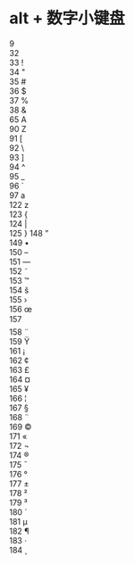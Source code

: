 #  alt + 数字小键盘
9 	  
32    
33 !  
34 "  
35 #  
36 $  
37 %  
38 &  
65 A  
90 Z  
91 [  
92 \  
93 ]  
94 ^  
95 _  
96 `  
97 a  
122 z  
123 {  
124 |  
125 }
148 ”  
149 •  
150 –  
151 —  
152 ˜  
153 ™  
154 š  
155 ›  
156 œ  
157   
158 ¨      
159 Ÿ  
161 ¡   
162 ¢  
163 £  
164 ¤  
165 ¥  
166 ¦  
167 §  
168 ¨  
169 ©  
171 «  
172 ¬  
174 ®  
175 ¯  
176 °  
177 ±  
178 ²  
179 ³  
180 ´  
181 µ  
182 ¶  
183 ·  
184 ¸  

